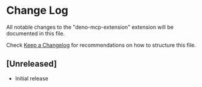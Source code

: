 # Change Log

All notable changes to the "deno-mcp-extension" extension will be documented in
this file.

Check [Keep a Changelog](http://keepachangelog.com/) for recommendations on how
to structure this file.

## [Unreleased]

- Initial release
